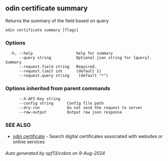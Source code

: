 ## odin certificate summary

Returns the summary of the field based on query

```
odin certificate summary [flags]
```

### Options

```
  -h, --help                   help for summary
      --query string           Optional json string for [query]. Summary
      --request.field string   Required. 
      --request.limit int      (default 1)
      --request.query string    (default "*")
```

### Options inherited from parent commands

```
      --X-API-Key string   
      --config string      Config file path
      --dry-run            Do not send the request to server
      --raw-output         Output raw json response
```

### SEE ALSO

* [odin certificate](odin_certificate.md)	 - Search digital certificates associated with websites or online services

###### Auto generated by spf13/cobra on 9-Aug-2024
